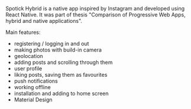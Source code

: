 Spotick Hybrid is a native app inspired by Instagram and developed using React Native. It was part of thesis "Comparison of Progressive Web Apps, hybrid and native applications".

Main features: 
- registering / logging in and out
- making photos with build-in camera
- geolocation
- adding posts and scrolling through them
- user profile
- liking posts, saving them as favourites 
- push notifications
- working offline
- installation and adding to home screen
- Material Design
